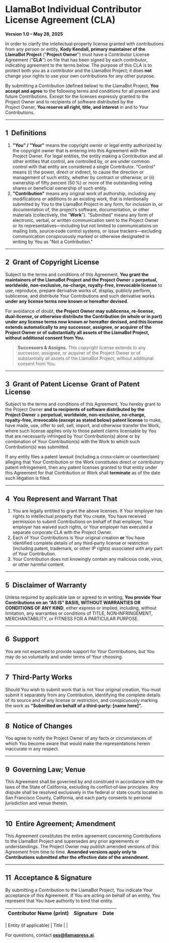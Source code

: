 # LlamaBot Individual Contributor License Agreement (CLA)

**Version 1.0 – May 28, 2025**

In order to clarify the intellectual‑property license granted with contributions from any person or entity, **Kody Kendall, primary maintainer of the LlamaBot Project** ("**Project Owner**") must have a Contributor License Agreement ("**CLA**") on file that has been signed by each contributor, indicating agreement to the terms below. The purpose of this CLA is to protect both you as a contributor and the LlamaBot Project; it does **not** change your rights to use your own contributions for any other purpose.

By submitting a Contribution (defined below) to the LlamaBot Project, **You accept and agree** to the following terms and conditions for all present and future Contributions. Except for the licenses expressly granted to the Project Owner and to recipients of software distributed by the Project Owner, **You reserve all right, title, and interest** in and to Your Contributions.

---

## 1  Definitions

1. **"You" / "Your"** means the copyright owner or legal entity authorized by the copyright owner that is entering into this Agreement with the Project Owner. For legal entities, the entity making a Contribution and all other entities that control, are controlled by, or are under common control with that entity are considered a single Contributor. "Control" means (i) the power, direct or indirect, to cause the direction or management of such entity, whether by contract or otherwise; or (ii) ownership of fifty percent (50 %) or more of the outstanding voting shares or beneficial ownership of such entity.
2. **"Contribution"** means any original work of authorship, including any modifications or additions to an existing work, that is intentionally submitted by You to the LlamaBot Project in any form, for inclusion in, or documentation of, the project’s software, documentation, or other materials (collectively, the "**Work**"). "Submitted" means any form of electronic, verbal, or written communication sent to the Project Owner or its representatives—including but not limited to communications on mailing lists, source‑code control systems, or issue trackers—excluding communication conspicuously marked or otherwise designated in writing by You as "Not a Contribution."

---

## 2  Grant of Copyright License

Subject to the terms and conditions of this Agreement, **You grant the maintainers of the LlamaBot Project and the Project Owner** a **perpetual, worldwide, non‑exclusive, no‑charge, royalty‑free, irrevocable license** to use, reproduce, prepare derivative works of, display, publicly perform, sublicense, and distribute Your Contributions and such derivative works **under any license terms now known or hereafter devised**.

For avoidance of doubt, **the Project Owner may sublicense, re‑license, dual‑license, or otherwise distribute the Contribution (in whole or in part) under any license terms now known or hereafter devised, and this license extends automatically to any successor, assignee, or acquirer of the Project Owner or of substantially all assets of the LlamaBot Project, without additional consent from You.**

> **Successors & Assigns.** This copyright license extends to any successor, assignee, or acquirer of the Project Owner or of substantially all assets of the LlamaBot Project, without additional consent from You.

---

## 3  Grant of Patent License  Grant of Patent License

Subject to the terms and conditions of this Agreement, You hereby grant to the Project Owner **and to recipients of software distributed by the Project Owner** a **perpetual, worldwide, non‑exclusive, no‑charge, royalty‑free, irrevocable (except as stated below) patent license** to make, have made, use, offer to sell, sell, import, and otherwise transfer the Work, where such license applies only to those patent claims licensable by You that are necessarily infringed by Your Contribution(s) alone or by combination of Your Contribution(s) with the Work to which such Contribution(s) was submitted.

If any entity files a patent lawsuit (including a cross‑claim or counterclaim) alleging that Your Contribution or the Work constitutes direct or contributory patent infringement, then any patent licenses granted to that entity under this Agreement for that Contribution or Work shall **terminate** as of the date such litigation is filed.

---

## 4  You Represent and Warrant That

1. You are legally entitled to grant the above licenses. If Your employer has rights to intellectual property that You create, You have received permission to submit Contributions on behalf of that employer, Your employer has waived such rights, or Your employer has executed a separate corporate CLA with the Project Owner.
2. Each of Your Contributions is Your original creation **or** You have identified complete details of any third‑party license or restriction (including patent, trademark, or other IP rights) associated with any part of Your Contribution.
3. Your Contribution does not knowingly contain any malicious code, virus, or other harmful content.

---

## 5  Disclaimer of Warranty

Unless required by applicable law or agreed to in writing, **You provide Your Contributions on an “AS IS” BASIS, WITHOUT WARRANTIES OR CONDITIONS OF ANY KIND**, either express or implied, including, without limitation, any warranties or conditions of TITLE, NON‑INFRINGEMENT, MERCHANTABILITY, or FITNESS FOR A PARTICULAR PURPOSE.

---

## 6  Support

You are not expected to provide support for Your Contributions, but You may do so voluntarily and under terms of Your choosing.

---

## 7  Third‑Party Works

Should You wish to submit work that is not Your original creation, You must submit it separately from any Contribution, identifying the complete details of its source and of any license or restriction, and conspicuously marking the work as **“Submitted on behalf of a third‑party: \[name here]”.**

---

## 8  Notice of Changes

You agree to notify the Project Owner of any facts or circumstances of which You become aware that would make the representations herein inaccurate in any respect.

---

## 9  Governing Law; Venue

This Agreement shall be governed by and construed in accordance with the laws of the State of California, excluding its conflict‑of‑law principles. Any dispute shall be resolved exclusively in the federal or state courts located in San Francisco County, California, and each party consents to personal jurisdiction and venue therein.

---

## 10  Entire Agreement; Amendment

This Agreement constitutes the entire agreement concerning Contributions to the LlamaBot Project and supersedes any prior agreements or understandings. The Project Owner may publish amended versions of this Agreement from time to time. **Amended versions apply only to Contributions submitted after the effective date of the amendment.**

---

## 11  Acceptance & Signature

By submitting a Contribution to the LlamaBot Project, You indicate Your acceptance of this Agreement. If You are acting on behalf of an entity, You represent that You have authority to bind that entity.

| Contributor Name (print) | Signature | Date |
| ------------------------ | --------- | ---- |

\| Entity (if applicable)   | Title     |      |

For questions, contact **[oss@llamapress.ai](mailto:oss@llamapress.ai)**.